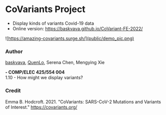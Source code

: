 # CoVariants Project
- Display kinds of variants Covid-19 data
- Online version: https://baskvava.github.io/CoVariant-FE-2022/

![https://amazing-covariants.surge.sh/](public/demo_pic.png)

### Author
[baskvava](https://github.com/baskvava), [QuenLo](https://github.com/QuenLo), Serena Chen, Mengying Xie

**- COMP/ELEC 425/554 004**<br>
1.10 - How might we display variants?

### Credit
Emma B. Hodcroft. 2021. "CoVariants: SARS-CoV-2 Mutations and Variants of Interest." https://covariants.org/
